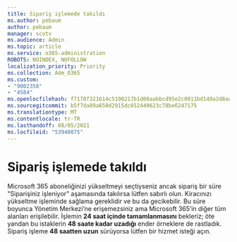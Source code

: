 ```yaml
---
title: Sipariş işlemede takıldı
ms.author: pebaum
author: pebaum
manager: scotv
ms.audience: Admin
ms.topic: article
ms.service: o365-administration
ROBOTS: NOINDEX, NOFOLLOW
localization_priority: Priority
ms.collection: Adm_O365
ms.custom:
- "9002358"
- "4584"
ms.openlocfilehash: f7178f321614c5190217b1d00aabbcd95e2c0911bd140a2d8ad455665ac5b73b
ms.sourcegitcommit: b5f7da89a650d2915dc652449623c78be6247175
ms.translationtype: MT
ms.contentlocale: tr-TR
ms.lasthandoff: 08/05/2021
ms.locfileid: "53940875"
---
```

# <a name="stuck-on-processing-order"></a>Sipariş işlemede takıldı

Microsoft 365 aboneliğinizi yükseltmeyi seçtiyseniz ancak sipariş bir süre "Siparişiniz işleniyor" aşamasında takılırsa lütfen sabırlı olun. Kiracınızı yükseltme işleminde sağlama gereklidir ve bu da gecikebilir. Bu süre boyunca Yönetim Merkezi’ne erişemezsiniz ama Microsoft 365’in diğer tüm alanları erişilebilir. İşlemin **24 saat içinde tamamlanmasını** bekleriz; öte yandan bu istaklerin **48 saate kadar uzadığı** ender örneklere de rastladık. Sipariş işleme **48 saatten uzun** sürüyorsa lütfen bir hizmet isteği açın.

